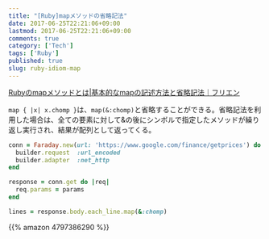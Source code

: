 ```yaml
---
title: "[Ruby]mapメソッドの省略記法"
date: 2017-06-25T22:21:06+09:00
lastmod: 2017-06-25T22:21:06+09:00
comments: true
category: ['Tech']
tags: ['Ruby']
published: true
slug: ruby-idiom-map
---
```


[Rubyのmapメソッドとは\|基本的なmapの記述方法と省略記法｜フリエン](https://furien.jp/columns/139/)

`map { |x| x.chomp }`は、`map(&:chomp)`と省略することができる。省略記法を利用した場合は、全ての要素に対して&の後にシンボルで指定したメソッドが繰り返し実行され、結果が配列として返ってくる。


```ruby
conn = Faraday.new(url: 'https://www.google.com/finance/getprices') do |builder|
  builder.request  :url_encoded
  builder.adapter  :net_http
end

response = conn.get do |req|
  req.params = params
end

lines = response.body.each_line.map(&:chomp)
```

{{% amazon 4797386290 %}}
